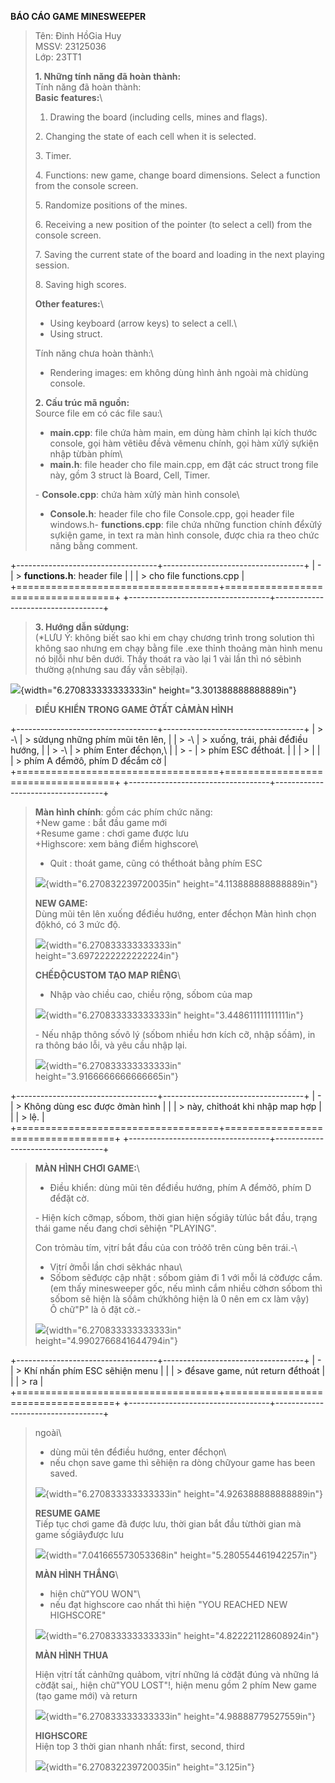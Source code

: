 **BÁO CÁO GAME MINESWEEPER**

> Tên: Đinh HồGia Huy\
> MSSV: 23125036\
> Lớp: 23TT1
>
> **1. Những tính năng đã hoàn thành:**\
> Tính năng đã hoàn thành:\
> **Basic features:**\
> 1. Drawing the board (including cells, mines and flags).
>
> 2\. Changing the state of each cell when it is selected.
>
> 3\. Timer.
>
> 4\. Functions: new game, change board dimensions. Select a function
> from the console screen.
>
> 5\. Randomize positions of the mines.
>
> 6\. Receiving a new position of the pointer (to select a cell) from
> the console screen.
>
> 7\. Saving the current state of the board and loading in the next
> playing session.
>
> 8\. Saving high scores.
>
> **Other features:**\
> - Using keyboard (arrow keys) to select a cell.\
> - Using struct.
>
> Tính năng chưa hoàn thành:\
> - Rendering images: em không dùng hình ảnh ngoài mà chỉdùng console.
>
> **2. Cấu trúc mã nguồn:**\
> Source file em có các file sau:\
> - **main.cpp**: file chứa hàm main, em dùng hàm chỉnh lại kích thước
> console, gọi hàm vẽtiêu đềvà vẽmenu chính, gọi hàm xửlý sựkiện nhập
> từbàn phím\
> - **main.h**: file header cho file main.cpp, em đặt các struct trong
> file này, gồm 3 struct là Board, Cell, Timer.
>
> \- **Console.cpp**: chứa hàm xửlý màn hình console\
> - **Console.h**: header file cho file Console.cpp, gọi header file
> windows.h- **functions.cpp**: file chứa những function chính đểxửlý
> sựkiện game, in text ra màn hình console, được chia ra theo chức năng
> bằng comment.

+-----------------------------------+-----------------------------------+
| \-                                | > **functions.h**: header file    |
|                                   | > cho file functions.cpp          |
+===================================+===================================+
+-----------------------------------+-----------------------------------+

> **3. Hướng dẫn sửdụng:**\
> (\*LƯU Ý: không biết sao khi em chạy chương trình trong solution thì
> không sao nhưng em chạy bằng file .exe thỉnh thoảng màn hình menu nó
> bịlỗi như bên dưới. Thầy thoát ra vào lại 1 vài lần thì nó sẽbình
> thường ạ(nhưng sau đấy vẫn sẽbịlại).

![](vertopal_8a88c408b64841bc9473e6d0dfb0f645/media/image1.png){width="6.270833333333333in"
height="3.301388888888889in"}

> **ĐIỀU KHIỂN TRONG GAME ỞTẤT CẢMÀN HÌNH**

+-----------------------------------+-----------------------------------+
| > \-\                             | > sửdụng những phím mũi tên lên,  |
| > -\                              | > xuống, trái, phải đểđiều hướng, |
| > -\                              | > phím Enter đểchọn,\             |
| > -                               | > phím ESC đểthoát.               |
|                                   | >                                 |
|                                   | > phím A đểmởô, phím D đểcắm cờ   |
+===================================+===================================+
+-----------------------------------+-----------------------------------+

> **Màn hình chính**: gồm các phím chức năng:\
> +New game : bắt đầu game mới\
> +Resume game : chơi game được lưu\
> +Highscore: xem bảng điểm highscore\
> + Quit : thoát game, cũng có thểthoát bằng phím ESC
>
> ![](vertopal_8a88c408b64841bc9473e6d0dfb0f645/media/image2.png){width="6.270832239720035in"
> height="4.113888888888889in"}
>
> **NEW GAME:**\
> Dùng mũi tên lên xuống đểđiều hướng, enter đểchọn Màn hình chọn độkhó,
> có 3 mức độ.
>
> ![](vertopal_8a88c408b64841bc9473e6d0dfb0f645/media/image3.png){width="6.270833333333333in"
> height="3.6972222222222224in"}
>
> **CHẾĐỘCUSTOM TẠO MAP RIÊNG**\
> - Nhập vào chiều cao, chiều rộng, sốbom của map
>
> ![](vertopal_8a88c408b64841bc9473e6d0dfb0f645/media/image4.png){width="6.270833333333333in"
> height="3.448611111111111in"}
>
> \- Nếu nhập thông sốvô lý (sốbom nhiều hơn kích cỡ, nhập sốâm), in ra
> thông báo lỗi, và yêu cầu nhập lại.
>
> ![](vertopal_8a88c408b64841bc9473e6d0dfb0f645/media/image5.png){width="6.270833333333333in"
> height="3.9166666666666665in"}

+-----------------------------------+-----------------------------------+
| \-                                | > Không dùng esc được ởmàn hình   |
|                                   | > này, chỉthoát khi nhập map hợp  |
|                                   | > lệ.                             |
+===================================+===================================+
+-----------------------------------+-----------------------------------+

> **MÀN HÌNH CHƠI GAME:**\
> - Điều khiển: dùng mũi tên đểđiều hướng, phím A đểmởô, phím D đểđặt
> cờ.
>
> \- Hiện kích cỡmạp, sốbom, thời gian hiện sốgiây từlúc bắt đầu, trạng
> thái game nếu đang chơi sẽhiện "PLAYING".
>
> Con trỏmàu tím, vịtrí bắt đầu của con trỏởô trên cùng bên trái.-\
> - Vịtrí ởmỗi lần chơi sẽkhác nhau\
> - Sốbom sẽđược cập nhật : sốbom giảm đi 1 với mỗi lá cờđược cắm. (em
> thấy minesweeper gốc, nếu mình cắm nhiều cờhơn sốbom thì sốbom sẽ hiện
> là sốâm chứkhông hiện là 0 nên em cx làm vậy)\
> Ô chữ"P" là ô đặt cờ.-
>
> ![](vertopal_8a88c408b64841bc9473e6d0dfb0f645/media/image6.png){width="6.270833333333333in"
> height="4.9902766841644794in"}

+-----------------------------------+-----------------------------------+
| \-                                | > Khí nhấn phím ESC sẽhiện menu   |
|                                   | > đểsave game, nút return đểthoát |
|                                   | > ra                              |
+===================================+===================================+
+-----------------------------------+-----------------------------------+

> ngoài\
> - dùng mũi tên đểđiều hướng, enter đểchọn\
> - nếu chọn save game thì sẽhiện ra dòng chữyour game has been saved.
>
> ![](vertopal_8a88c408b64841bc9473e6d0dfb0f645/media/image7.png){width="6.270833333333333in"
> height="4.926388888888889in"}
>
> **RESUME GAME**\
> Tiếp tục chơi game đã được lưu, thời gian bắt đầu từthời gian mà game
> sốgiâyđược lưu
>
> ![](vertopal_8a88c408b64841bc9473e6d0dfb0f645/media/image8.png){width="7.041665573053368in"
> height="5.280554461942257in"}
>
> **MÀN HÌNH THẮNG**\
> - hiện chữ"YOU WON"\
> - nếu đạt highscore cao nhất thì hiện "YOU REACHED NEW HIGHSCORE"
>
> ![](vertopal_8a88c408b64841bc9473e6d0dfb0f645/media/image9.png){width="6.270833333333333in"
> height="4.822221128608924in"}
>
> **MÀN HÌNH THUA**
>
> Hiện vịtrí tất cảnhững quảbom, vịtrí những lá cờđặt đúng và những lá
> cờđặt sai,, hiện chữ"YOU LOST"!, hiện menu gồm 2 phím New game (tạo
> game mới) và return
>
> ![](vertopal_8a88c408b64841bc9473e6d0dfb0f645/media/image10.png){width="6.270833333333333in"
> height="4.98888779527559in"}
>
> **HIGHSCORE**\
> Hiện top 3 thời gian nhanh nhất: first, second, third
>
> ![](vertopal_8a88c408b64841bc9473e6d0dfb0f645/media/image11.png){width="6.270832239720035in"
> height="3.125in"}
